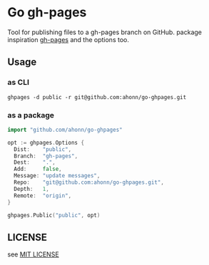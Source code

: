 # Go gh-pages
Tool for publishing files to a gh-pages branch on GitHub.
package inspiration [gh-pages](https://github.com/tschaub/gh-pages) and the options too.

## Usage

### as CLI
```
ghpages -d public -r git@github.com:ahonn/go-ghpages.git
```

### as a package
``` go
import "github.com/ahonn/go-ghpages"

opt := ghpages.Options {
  Dist:    "public",
  Branch:  "gh-pages",
  Dest:    ".",
  Add:     false,
  Message: "update messages",
  Repo:    "git@github.com:ahonn/go-ghpages.git",
  Depth:   1,
  Remote:  "origin",
}

ghpages.Public("public", opt)
```

## LICENSE
see [MIT LICENSE](./LICENSE)

